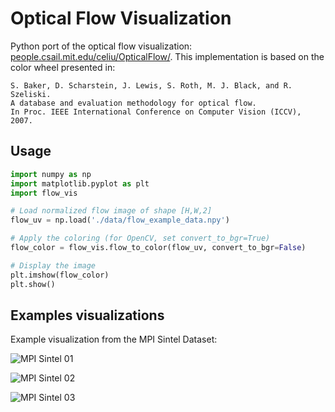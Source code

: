 # Optical Flow Visualization

Python port of the optical flow visualization: [people.csail.mit.edu/celiu/OpticalFlow/](https://people.csail.mit.edu/celiu/OpticalFlow/).
This implementation is based on the color wheel presented in: 

```
S. Baker, D. Scharstein, J. Lewis, S. Roth, M. J. Black, and R. Szeliski. 
A database and evaluation methodology for optical flow. 
In Proc. IEEE International Conference on Computer Vision (ICCV), 2007.
```

## Usage


```python
import numpy as np
import matplotlib.pyplot as plt
import flow_vis

# Load normalized flow image of shape [H,W,2]
flow_uv = np.load('./data/flow_example_data.npy')

# Apply the coloring (for OpenCV, set convert_to_bgr=True)
flow_color = flow_vis.flow_to_color(flow_uv, convert_to_bgr=False)

# Display the image
plt.imshow(flow_color)
plt.show()
```

## Examples visualizations 

Example visualization from the MPI Sintel Dataset:

![MPI Sintel 01](./data/mpi-sintel-01.png)

![MPI Sintel 02](./data/mpi-sintel-03.png)

![MPI Sintel 03](./data/mpi-sintel-02.png)




